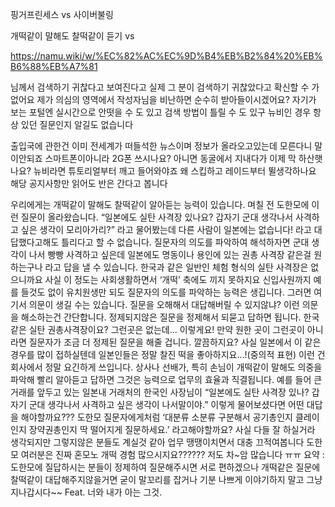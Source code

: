 핑거프린세스 vs 사이버불링

개떡같이 말해도 찰떡같이 듣기 vs 

https://namu.wiki/w/%EC%82%AC%EC%9D%B4%EB%B2%84%20%EB%B6%88%EB%A7%81

님께서 검색하기 귀찮다고 보여진다고 실제 그 분이 검색하기 귀찮았다고 확신할 수 가 없어요 제가 의심의 영역에서 작성자님을 비난하면 순수히 받아들이시겠어요?
자기가 보는 포털엔 실시간으로 안떳을 수 도 있고
검색 방법이 틀릴 수 도 있구 뉴비인 경우 항상 있던 질문인지 알길도 없습니다

출입국에 관한건 이미 전세계가 떠들석한 뉴스이며 정보가 올라오고있는데 모른다니 말이안되죠 스마트폰이아니라 2G폰 쓰시나요? 아니면 동굴에서 지내다가 이제 막 하산햇나요?
뉴비라면 튜토리얼부터 깨고 들어와야죠 왜 스킵하고 레이드부터 뛸생각하나요 해당 공지사항만 읽어도 반은 간다고 봅니다



우리에게는 개떡같이 말해도 
찰떡같이 알아듣는 능력이 있습니다.
며칠 전 도한모에 이런 질문이 올라왔습니다.
“일본에도 실탄 사격장 있나요?
갑자기 군대 생각나서 사격하고 싶은 생각이 모리아가리?”
라고 물어봤는데
다른 사람이 
일본에는 없습니다!
라고 대답했다고해도 틀리다고 할 수 없습니다.
질문자의 의도를 파악하여
해석하자면
군대 생각이 나서 빵빵 사격하고 싶은데 
일본에도 명동이나 용인에 있는
권총 사격장 같은걸 원하는구나
라고 답을 낼 수 있습니다.
한국과 같은 일반인 체험 형식의
실탄 사격장은 없으니까요
사실 이 정도는 사회생활하면서 
‘개떡’ 축에도 끼지 못하지요
신입사원까지 예를 들것도 없이
유치원생만 되도
질문자의 의도를 파악하는 능력은 생깁니다.
그러면 여기서 의문이 생길 수는 있습니다. 
질문을 오해해서 대답해버릴 수 있지않냐? 
이런 의문을 해소하는건 간단합니다.
정제되지않은 질문을 정제해서 되묻고 답하면 됩니다.
한국 같은 실탄 권총사격장이요?
그런곳은 없는데...
이렇게요!
만약 원한 곳이 그런곳이 아니라면
질문자가 조금 더 정제된 질문을 해줄 겁니다.
깔끔하지요? 
사실 일본에서 이 같은 경우를 많이 접하실텐데 일본인들은 정말 찰진 떡을 좋아하지요...!(중의적 표현)
이런 건 회사에서 정말 요긴하게 쓰입니다.
상사나 선배가,
특히 손님이 개떡같이 말해도 
의중을 파악해 빨리 알아듣고 답하면 
그것은 능력으로 업무의 효율과 직결됩니다.
예를 들어 큰 거래를 앞두고 있는 
일본내 거래처의 한국인 사장님이
“일본에도 실탄 사격장 있나?
갑자기 군대 생각나서 사격하고 싶은 생각이 나서말이야.”
이렇게 물어보셨다면
어떤 대답을 해야할까요???
도한모 질문자에게처럼
‘대분류 소분류 구분해서
공기총인지 클레이인지 장약권총인지
딱 떨어지게 질문하세요.’
라고해야할까요?
사실 다들 잘 하실거라 생각되지만
그렇지않은 분들도 계실것 같아 
업무 땡땡이치면서 대충 끄적여봅니다
도한모 여러분은 진짜 혼모노 개떡 경험 많으시지요?????? 
저도 차~암 많습니다 ㅠㅠ
요약 : 
도한모에 질답하시는 분들이
정제하여 질문해주시면 서로 편하겠으나
개떡같은 질문에 찰떡같이 대답해주지않을거면 굳이 말꼬리를 잡거나
기분 나쁘게 이야기하지 말고 
그냥 지나갑시다~~
Feat. 너와 내가 아는 그것.